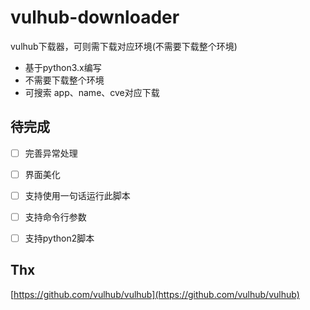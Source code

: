 # vulhub-downloader
vulhub下载器，可则需下载对应环境(不需要下载整个环境)
- 基于python3.x编写
- 不需要下载整个环境
- 可搜索 app、name、cve对应下载

## 待完成

- [ ] 完善异常处理
- [ ] 界面美化
- [ ] 支持使用一句话运行此脚本
- [ ] 支持命令行参数
- [ ] 支持python2脚本



## Thx

[https://github.com/vulhub/vulhub](https://github.com/vulhub/vulhub)

